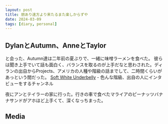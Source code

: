 ```yaml
---
layout: post
title: 朋あり遠方より来たるまた楽しからずや
date: 2024-03-09
tags: [diary, personal]
---
```


## DylanとAutumn、AnneとTaylor
と会った、Autumn達は二年前の夏ぶりで、一緒に味噌ラーメンを食べた。
彼らは聞き上手でいて話も面白く、バランスを取るのが上手だなと思わされた。ディランの出自からProjects、アメリカの人種や階級の話までして、二時間くらいがあっという間だった。
[Soft White Underbelly](https://www.youtube.com/@SoftWhiteUnderbelly/videos) - 色んな階級、出自の人にインタビューをするチャンネル

夜にアンとテイラーの家に行った。行きの車で食べたマライアのピーナッツバナナサンドがアホほど上手くて、深くなっちまった。
## Media

<div style="display: flex; flex-wrap: wrap; gap: 10px;"><img src="https://lh3.googleusercontent.com/lr/AAJ1LKcXkK5gNw10Bk4f9OLlS6pkEWbXWoxgoWgWFoKPQQLz8Sw1AX0ag3NcTUYuLDzUadDuzfvE2Yno9-iS29ohTnf5rYKk_wue59ub_EeZgQJa8Cz23HTNc7b5Pk6ug0D_l-bQJ_W8ILSnNR6pFNUS7m1Wb6NwzNXA31iexTMrHOONQkPhdMsfn5HZekmkHZQKoV4jQqYkjkbdCL_3RVWWMns_T5F8AGocnFWLYwtdbfvq-BbyMAETzAgBmnBa3DfBw8tk0YQV6kkbbrKJd9eQXC-vfNrXrdESYQUERuBEPpAgxIIC5jOPhrGHXEQWGa5Np_uuStFTc63PtjdwPMwnhQTuzfSmEuOEo04G0V_fK7lFBGQHLKyGQqa5a-SBrMb_WpMOh4XfTS4hL34u079jXZlt-JjiC3OO-opzH6eXA66QE6xkpEjSGsBCn3uHfNLiDGkByKJ20z-QZKb_PuOZCxBSvQLcg6wj13t_mcyyHJw7NR69OZXXx3daFl4lnE9anDKqhU-DyzqEa1pG-WNYNRD8AaW3O0UPGd6EUXSUruaZ_svYPYj118sbv2_eQP8KPjulIgkR4fZAe467KVQjg2BqJridzrsuPQgQzZbAPm2dgwsmQQmf5A97-fdTC2OF-x7igZ6-_UTSO9YRmZoWbRmHIdIwtOkR1bZkc387EbMuOd2WfSOv5-s7XeBQWtsS06GAn2UeEnus-LszPA936qNsQLMwNhyj5sUPBaB02dlzwebiX1nK3Y7jhg377lxEUfboZJp39YvbhCwd1fsV0BcGpR_oh8KFo-7roAZ16si-lEN7XjPCCo6o8qafnVz21mx6ndZ486Tyqo3xWBtgegfCUIgcTqIs-hY7fU4J7H6_ZMD5zu97iMLTrm15tiF1ZFxwHNqwpsZXxG0r4SLXOMpn3gPvYBhuqGqVtMTUGvA1ZxwCa584May3G15sf2BjwX7cqty512xZl5dU2uZztKKTFl9mjw" alt="" style="max-width: 100%; height: auto;"><br></div>
